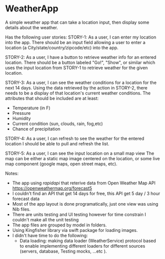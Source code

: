 # WeatherApp

A simple weather app that can take a location input, then display some details about the weather. 

Has the following user stories:
STORY-1: As a user, I can enter my location into the app. There should be an input field allowing a user to enter a location (a City/state/country/zipcode/etc) into the app.

STORY-2: As a user, I have a button to retrieve weather info for an entered location. There should be a button labeled "Go!", "Show", or similar which uses the input location from STORY-1 to retrieve weather for the given location. 

STORY-3: As a user, I can see the weather conditions for a location for the next 14 days. Using the data retrieved by the action in STORY-2, there needs to be a display of that location's current weather conditions. The attributes that should be included are at least:
* Temperature (in F)
* Pressure
* Humidity
* Current condition (sun, clouds, rain, fog,etc)
* Chance of precipitation

STORY-4: As a user, I can refresh to see the weather for the entered location I should be able to pull and refresh the list.

STORY-5: As a user, I can see the input location on a small map view The map can be either a static map image centered on the location, or some live map component (google maps, open street maps, etc).

Notes:
- The app using *rapidapi* that reterive data from Open Weather Map API https://openweathermap.org/forecast5
- I couldn't find an API that get 14 days for free, this API get 5 day / 3 hour forecast data
- Most of the app layout is done programatically, just one view was using Nib files.
- There are units testing and UI testing however for time constrain I couldn't make all the unit testing
- The app files are grouped by model in folders.
- Using Kingfisher library via swift package for loading images.
- I didn't have time to do the following:
    * Data loading: making data loader (WeatherService) protocol based  to enable implementing different loaders for different sources (servers, database, Testing mocks, …etc ).

